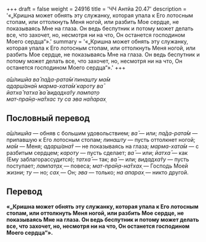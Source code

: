 +++
draft = false
weight = 24916
title = 'ЧЧ Антйа 20.47'
description = '«„Кришна может обнять эту служанку, которая упала к Его лотосным стопам, или оттолкнуть Меня ногой, или разбить Мое сердце, не показываясь Мне на глаза. Он ведь беспутник и потому может делать все, что захочет, но, несмотря ни на что, Он останется господином Моего сердца“».'
summary = '«„Кришна может обнять эту служанку, которая упала к Его лотосным стопам, или оттолкнуть Меня ногой, или разбить Мое сердце, не показываясь Мне на глаза. Он ведь беспутник и потому может делать все, что захочет, но, несмотря ни на что, Он останется господином Моего сердца“».'
+++

_а̄ш́лишйа ва̄ па̄да-рата̄м̇ пинашт̣у ма̄м  
адарш́ана̄н марма-хата̄м̇ кароту ва̄  
йатха̄ татха̄ ва̄ видадха̄ту лампат̣о  
мат-пра̄н̣а-на̄тхас ту са эва на̄парах̣_

## Пословный перевод

_а̄ш́лишйа_ — обняв с большим удовольствием; _ва̄_ — или; _па̄да_\-_рата̄м_ — припавшую к Его лотосным стопам; _пинашт̣у_ — пусть оттолкнет ногой; _ма̄м_ — Меня; _адарш́ана̄т_ — не показываясь на глаза; _марма_\-_хата̄м_ — с разбитым сердцем; _кароту_ — пусть сделает; _ва̄_ — или; _йатха̄_ — как (Ему заблагорассудится); _татха̄_ — так; _ва̄_ — или; _видадха̄ту_ — пусть поступает; _лампат̣ах̣_ — повеса; _мат_\-_пра̄н̣а_\-_на̄тхах̣_ — Господь Моей жизни; _ту_ — но; _сах̣_ — Он; _эва_ — только; _на_ _апарах̣_ — никто другой.

## Перевод

**«„Кришна может обнять эту служанку, которая упала к Его лотосным стопам, или оттолкнуть Меня ногой, или разбить Мое сердце, не показываясь Мне на глаза. Он ведь беспутник и потому может делать все, что захочет, но, несмотря ни на что, Он останется господином Моего сердца“».**

